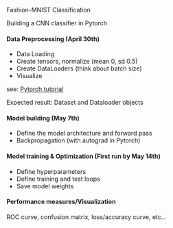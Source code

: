 Fashion-MNIST Classification

Building a CNN classifier in Pytorch

#### Data Preprocessing (April 30th)
* Data Loading
* Create tensors, normalize (mean 0, sd 0.5)
* Create DataLoaders (think about batch size)
* Visualize

see: [Pytorch tutorial](https://github.com/pytorch/tutorials/blob/main/beginner_source/basics/data_tutorial.py)

Expected result: Dataset and Dataloader objects

#### Model building (May 7th)
* Define the model architecture and forward pass
* Backpropagation (with autograd in Pytorch)

#### Model training & Optimization (First run by May 14th)
* Define hyperparameters
* Define training and test loops
* Save model weights 

#### Performance measures/Visualization
ROC curve, confusion matrix, loss/accuracy curve, etc...

